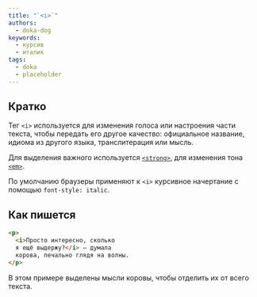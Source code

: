 ```yaml
---
title: "`<i>`"
authors:
  - doka-dog
keywords:
  - курсив
  - италик
tags:
  - doka
  - placeholder
---
```


## Кратко

Тег `<i>` используется для изменения голоса или настроения части текста, чтобы передать его другое качество: официальное название, идиома из другого языка, транслитерация или мысль.

Для выделения важного используется [`<strong>`](/html/strong), для изменения тона [`<em>`](/html/em).

По умолчанию браузеры применяют к `<i>` курсивное начертание с помощью `font-style: italic`.

## Как пишется

```html
<p>
  <i>Просто интересно, сколько
  я ещё выдержу?</i> — думала
  корова, печально глядя на волны.
</p>
```

В этом примере выделены мысли коровы, чтобы отделить их от всего текста.
